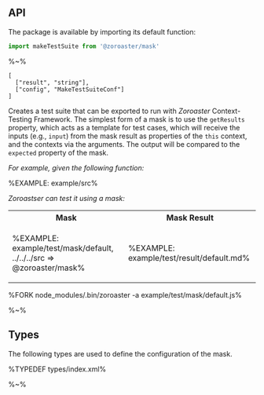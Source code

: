 ## API

The package is available by importing its default function:

```js
import makeTestSuite from '@zoroaster/mask'
```

%~%

```## makeTestSuite => TestSuite
[
  ["result", "string"],
  ["config", "MakeTestSuiteConf"]
]
```

Creates a test suite that can be exported to run with _Zoroaster_ Context-Testing Framework. The simplest form of a mask is to use the `getResults` property, which acts as a template for test cases, which will receive the inputs (e.g., `input`) from the mask result as properties of the `this` context, and the contexts via the arguments. The output will be compared to the `expected` property of the mask.

_For example, given the following function:_

%EXAMPLE: example/src%

_Zoroastser can test it using a mask:_

<table>
<tr><th>Mask</th><th>Mask Result</th></tr>
<tr><td>

%EXAMPLE: example/test/mask/default, ../../../src => @zoroaster/mask%
</td><td>

%EXAMPLE: example/test/result/default.md%
</td></tr>
</table>

%FORK node_modules/.bin/zoroaster -a example/test/mask/default.js%

%~%

## Types

The following types are used to define the configuration of the mask.

%TYPEDEF types/index.xml%

%~%